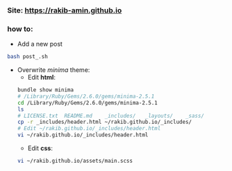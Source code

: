 ### Site: https://rakib-amin.github.io
### how to:
- Add a new post
```bash
bash post_.sh
```
- Overwrite _minima_ theme:
  - Edit **html**:
  ```bash
  bundle show minima
  # /Library/Ruby/Gems/2.6.0/gems/minima-2.5.1
  cd /Library/Ruby/Gems/2.6.0/gems/minima-2.5.1
  ls
  # LICENSE.txt  README.md    _includes/   _layouts/    _sass/       assets/
  cp -r _includes/header.html ~/rakib.github.io/_includes/
  # Edit ~/rakib.github.io/_includes/header.html
  vi ~/rakib.github.io/_includes/header.html
  ```
  - Edit **css**:
  ```bash
  vi ~/rakib.github.io/assets/main.scss
  ```
